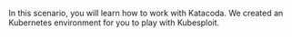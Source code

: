 In this scenario, you will learn how to work with Katacoda. 
We created an Kubernetes environment for you to play with Kubesploit.